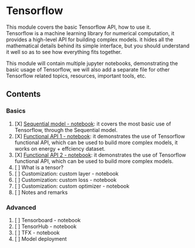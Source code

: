 # Tensorflow

This module covers the basic Tensorflow API, how to use it.  
Tensorflow is a machine learning library for numerical computation, it provides a high-level API for building complex models. it hides all the mathematical details behind its simple interface, but you should understand it well so as to see how everything fits together.

This module will contain multiple jupyter notebooks, demonstrating the basic usage of Tensorflow, we will also add a separate file for other Tensorflow related topics, resources, important tools, etc.

## Contents

### Basics

1. [X] [Sequential model - notebook](./Tensorflow-what-you-need-to-know.ipynb):  it covers the most basic use of Tensorflow, through the Sequential model.  
2. [X] [Functional API 1 - notebook](./FunctionalAPI-1.ipynb): it demonstrates the use of Tensorflow functional API, which can be used to build more complex models, it works on energy + effciency dataset.
3. [X] [Functional API 2 - notebook](./FunctionalAPI-2.ipynb): it demonstrates the use of Tensorflow functional API, which can be used to build more complex models.
4. [ ] What is a tensor?
5. [ ] Customization: custom layer - notebook
6. [ ] Customization: custom loss - notebook
7. [ ] Customization: custom optimizer - notebook
8. [ ] Notes and remarks

### Advanced

1. [ ] Tensorboard - notebook
2. [ ] TensorHub - notebook
3. [ ] TFX - notebook
4. [ ] Model deployment

